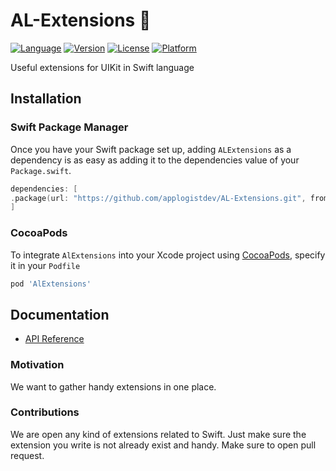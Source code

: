#  AL-Extensions :electric_plug:
[![Language](https://img.shields.io/badge/swift-5-orange.svg)](http://swift.org)
[![Version](https://img.shields.io/cocoapods/v/AlExtensions.svg?style=flat)](https://cocoapods.org/pods/AlExtensions) [![License](https://img.shields.io/cocoapods/l/AlExtensions.svg?style=flat)](https://cocoapods.org/pods/AlExtensions) [![Platform](https://img.shields.io/cocoapods/p/AlExtensions.svg?style=flat)](https://cocoapods.org/pods/AlExtensions)

Useful extensions for UIKit in Swift language



## Installation

### Swift Package Manager

Once you have your Swift package set up, adding `ALExtensions` as a dependency is as easy as adding it to the dependencies value of your `Package.swift`.

```swift
dependencies: [
.package(url: "https://github.com/applogistdev/AL-Extensions.git", from: "0.4.0")
]
```

### CocoaPods

To integrate `AlExtensions` into your Xcode project using [CocoaPods](http://cocoapods.org), specify it in your `Podfile`

```ruby
pod 'AlExtensions'
```


## Documentation

* [API Reference](https://applogistdev.github.io/AL-Extensions/) 




### Motivation
We want to gather handy extensions in one place. 


###  Contributions
We are open any kind of extensions related to Swift. Just make sure the extension you write is not already exist and handy. 
Make sure to open pull request.
